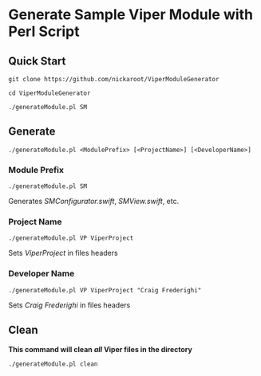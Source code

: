 # Generate Sample Viper Module with Perl Script

## Quick Start

`git clone https://github.com/nickaroot/ViperModuleGenerator`

`cd ViperModuleGenerator`

`./generateModule.pl SM`

## Generate

`./generateModule.pl <ModulePrefix> [<ProjectName>] [<DeveloperName>]`

### Module Prefix

`./generateModule.pl SM`

Generates _*SM*Configurator.swift_, _*SM*View.swift_, etc.

### Project Name

`./generateModule.pl VP ViperProject`

Sets _ViperProject_ in files headers

### Developer Name

`./generateModule.pl VP ViperProject "Craig Frederighi"`

Sets _Craig Frederighi_ in files headers

## Clean

**This command will clean _all_ Viper files in the directory**

`./generateModule.pl clean`
